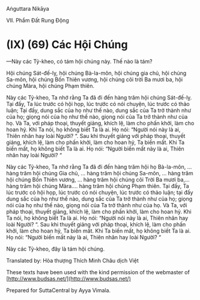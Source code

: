  

Aṅguttara Nikāya

VII. Phẩm Ðất Rung Ðộng

# (IX) (69) Các Hội Chúng

—Này các Tỷ-kheo, có tám hội chúng này. Thế nào là tám?

Hội chúng Sát-đế-lỵ, hội chúng Bà-la-môn, hội chúng gia chủ, hội chúng Sa-môn, hội chúng Bốn Thiên vương, hội chúng cõi trời Ba mươi ba, hội chúng Màra, hội chúng Phạm thiên.

Này các Tỷ-kheo, Ta nhớ rằng Ta đã đi đến hàng trăm hội chúng Sát-đế-lỵ. Tại đấy, Ta lúc trước có hội họp, lúc trước có nói chuyện, lúc trước có thảo luận; Tại đấy, dung sắc của họ như thế nào, dung sắc của Ta trở thành như của họ; giọng nói của họ như thế nào, giọng nói của Ta trở thành như của họ. Và Ta, với pháp thoại, thuyết giảng, khích lệ, làm cho phấn khởi, làm cho hoan hỷ. Khi Ta nói, họ không biết Ta là ai. Họ nói: “Người nói này là ai, Thiên nhân hay loài Người? “. Sau khi thuyết giảng với pháp thoại, thuyết giảng, khích lệ, làm cho phấn khởi, làm cho hoan hỷ, Ta biến mất. Khi Ta biến mất, họ không biết Ta là ai. Họ nói: “Người biến mất này là ai, Thiên nhân hay loài Người? “

Này các Tỷ-kheo, Ta nhớ rằng Ta đã đi đến hàng trăm hội họ Bà-la-môn, ... hàng trăm hội chúng Gia chủ, ... hàng trăm hội chúng Sa-môn, ... hàng trăm hội chúng Bốn Thiên vương, ... hàng trăm hội chúng cõi Trời Ba mươi ba,... hàng trăm hội chúng Màra.... hàng trăm hội chúng Phạm thiên. Tại đấy, Ta lúc trước có hội họp, lúc trước có nói chuyện, lúc trước có thảo luận; tại đấy dung sắc của họ như thế nào, dung sắc của Ta trở thành như của họ; giọng nói của họ như thế nào, giọng nói của Ta trở thành như của họ. Và Ta, với pháp thoại, thuyết giảng, khích lệ, làm cho phấn khởi, làm cho hoan hỷ. Khi Ta nói, họ không biết Ta là ai. Họ nói: “Người nói này là ai, Thiên nhân hay loài Người? “. Sau khi thuyết giảng với pháp thoại, khích lệ, làm cho phấn khởi, làm cho hoan hỷ, Ta biến mất. Khi Ta biến mất, họ không biết Ta là ai. Họ nói: “Người biến mất này là ai, Thiên nhân hay loài Người? “

Này các Tỷ-kheo, đây là tám hội chúng.

Translated by: Hòa thượng Thích Minh Châu dịch Việt

These texts have been used with the kind permission of the webmaster of [http://www.budsas.net/](http://www.budsas.net/)

Prepared for SuttaCentral by Ayya Vimala.